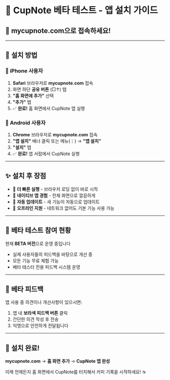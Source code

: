 # 📱 CupNote 베타 테스트 - 앱 설치 가이드

## 🎯 **mycupnote.com**으로 접속하세요!

---

## 📲 **설치 방법**

### 🍎 **iPhone 사용자**
1. **Safari** 브라우저로 **mycupnote.com** 접속
2. 화면 하단 **공유 버튼** (□↑) 탭
3. **"홈 화면에 추가"** 선택
4. **"추가"** 탭
5. ✅ **완료!** 홈 화면에서 CupNote 앱 실행

### 🤖 **Android 사용자**
1. **Chrome** 브라우저로 **mycupnote.com** 접속
2. **"앱 설치"** 배너 클릭 또는 메뉴(⋮) → **"앱 설치"**
3. **"설치"** 탭
4. ✅ **완료!** 앱 서랍에서 CupNote 실행

---

## ✨ **설치 후 장점**

- 🚀 **더 빠른 실행** - 브라우저 로딩 없이 바로 시작
- 📱 **네이티브 앱 경험** - 전체 화면으로 깔끔하게
- 🔄 **자동 업데이트** - 새 기능이 자동으로 업데이트
- 📶 **오프라인 지원** - 네트워크 없어도 기본 기능 사용 가능

---

## 🧪 **베타 테스트 참여 현황**

현재 **BETA 버전**으로 운영 중입니다
- 실제 사용자들의 피드백을 바탕으로 개선 중
- 모든 기능 무료 체험 가능
- 베타 테스터 전용 피드백 시스템 운영

---

## 💬 **베타 피드백**

앱 사용 중 의견이나 개선사항이 있으시면:
1. 앱 내 **보라색 피드백 버튼** 클릭
2. 간단한 의견 작성 후 전송
3. 익명으로 안전하게 전달됩니다

---

## 🎉 **설치 완료!**

**mycupnote.com** → **홈 화면 추가** → **CupNote 앱 완성**

이제 언제든지 홈 화면에서 CupNote를 터치해서 커피 기록을 시작하세요! ☕